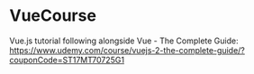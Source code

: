 # VueCourse
Vue.js tutorial following alongside Vue - The Complete Guide: https://www.udemy.com/course/vuejs-2-the-complete-guide/?couponCode=ST17MT70725G1
